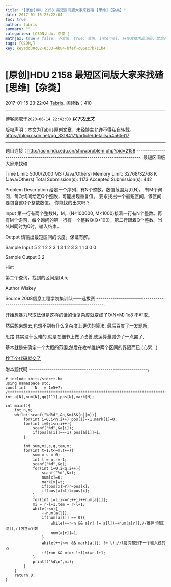 ```yaml
---
title: "[原创]HDU 2158 最短区间版大家来找碴 [思维]【杂类】"
date: 2017-01-15 23:22:04
toc: true
author: tabris
summary: ""
categories: [CSDN,hdu, 杂类 ]
mathjax: true # false: 不渲染, true: 渲染, internal: 只在文章内部渲染，文章列表中不渲染
tags: [CSDN,]
key: keyadd30c82-8333-4b04-bfef-c86ec7b711b4
---
```


# [原创]HDU 2158 最短区间版大家来找碴 [思维]【杂类】

2017-01-15 23:22:04  [Tabris_](https://me.csdn.net/qq_33184171) 阅读数：410

---

博客爬取于`2020-06-14 22:42:08`
***以下为正文***

版权声明：本文为Tabris原创文章，未经博主允许不得私自转载。
https://blog.csdn.net/qq_33184171/article/details/54565617

<!-- more -->

---

题目连接：http://acm.hdu.edu.cn/showproblem.php?pid=2158
--------------------------------------------------------------------------------.
最短区间版大家来找碴

Time Limit: 5000/2000 MS (Java/Others)    Memory Limit: 32768/32768 K (Java/Others)
Total Submission(s): 1173    Accepted Submission(s): 442


Problem Description
给定一个序列，有N个整数，数值范围为[0,N)。
有M个询问，每次询问给定Q个整数，可能出现重复值。
要求找出一个最短区间，该区间要包含这Q个整数数值。
你能找的出来吗？
 

Input
第一行有两个整数N，M。(N<100000, M<1000)接着一行有N个整数。再有M个询问，每个询问的第一行有一个整数Q(Q<100)，第二行跟着Q个整数。当N,M同时为0时，输入结束。
 

Output
请输出最短区间的长度。保证有解。
 

Sample Input
5 2
1 2 2 3 1
3
1 2 3
3
1 1 3
0 0
 

Sample Output
3
2

Hint

第二个查询，找到的区间是[4,5]
 
 

Author
Wiskey
 

Source
2008信息工程学院集训队——选拔赛
---------------------------------------------------------------------------------.

开始想暴力尺取法但是这样的话的话复杂度就变成了O(N*M) 1e8 不可取..

然后想来想去,也想不到有什么复杂度上更优的算法,
最后百度了一发题解,

思路 其实没什么难的,就是在细节上做了改善,使运算量减少了一点罢了,

基本就是先确定一个大概的范围,然后在枚举维护两个区间的界限而已.(心累...)

[抄了个代码就交了](http://blog.csdn.net/xingyeyongheng/article/details/9787505)

附本题代码
----------------------------------------------------------。
```
# include <bits/stdc++.h>
using namespace std;
const int    N   = 1e5+7;
/***********************************************************************/
int a[N],num[N],qq[111],pos[N],mark[N];

int main(){
    int n,m;
    while(~scanf("%d%d",&n,&m)&&(n||m)){
        for(int i=0;i<n;i++) pos[i]=-1,mark[i]=0;
        for(int i=0;i<n;i++){
            scanf("%d",&a[i]);
            if(pos[a[i]]==-1) pos[a[i]]=i;
        }

        int sum,mi,s,q,tem,x;
        for(int t=1;t<=m;t++){
            sum = s = 0;
            int l = n,r=-1;
            scanf("%d",&q);
            for(int i=0;i<q;i++){
                scanf("%d",&x);
                num[x]=0;
                mark[x]=t;
                if(pos[x]>r)r=pos[x];
                if(pos[x]<l)l=pos[x];
            }
            for(int i=l;i<=r;++i)++num[a[i]];
            mi = r-l+1,tem = r-l+1;
            while(r<n){
                --num[a[l]];
                if(num[a[l]] == 0){
                    while(++r<n && a[r] != a[l])++num[a[r]];//维护r时区间[l,r]包含m个数
                    num[a[r]]=1;
                }
                while(++l<=r && mark[a[l]] != t);//l每次都到下一个输入过的点
                if(r<n && mi>r-l+1)mi=r-l+1;
            }
            printf("%d\n",mi);
        }
    }
    return 0;
}
```
